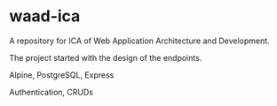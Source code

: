 # waad-ica

A repository for ICA of Web Application Architecture and Development.

The project started with the design of the endpoints.

Alpine, PostgreSQL, Express

Authentication, CRUDs